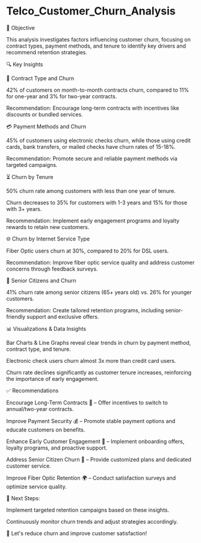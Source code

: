 # Telco_Customer_Churn_Analysis


📌 Objective

This analysis investigates factors influencing customer churn, focusing on contract types, payment methods, and tenure to identify key drivers and recommend retention strategies.

🔍 Key Insights

📜 Contract Type and Churn

42% of customers on month-to-month contracts churn, compared to 11% for one-year and 3% for two-year contracts.

Recommendation: Encourage long-term contracts with incentives like discounts or bundled services.

💳 Payment Methods and Churn

45% of customers using electronic checks churn, while those using credit cards, bank transfers, or mailed checks have churn rates of 15-18%.

Recommendation: Promote secure and reliable payment methods via targeted campaigns.

⏳ Churn by Tenure

50% churn rate among customers with less than one year of tenure.

Churn decreases to 35% for customers with 1-3 years and 15% for those with 3+ years.

Recommendation: Implement early engagement programs and loyalty rewards to retain new customers.

🌐 Churn by Internet Service Type

Fiber Optic users churn at 30%, compared to 20% for DSL users.

Recommendation: Improve fiber optic service quality and address customer concerns through feedback surveys.

👴 Senior Citizens and Churn

41% churn rate among senior citizens (65+ years old) vs. 26% for younger customers.

Recommendation: Create tailored retention programs, including senior-friendly support and exclusive offers.

📊 Visualizations & Data Insights

Bar Charts & Line Graphs reveal clear trends in churn by payment method, contract type, and tenure.

Electronic check users churn almost 3x more than credit card users.

Churn rate declines significantly as customer tenure increases, reinforcing the importance of early engagement.

✅ Recommendations

Encourage Long-Term Contracts 📅 – Offer incentives to switch to annual/two-year contracts.

Improve Payment Security 💰 – Promote stable payment options and educate customers on benefits.

Enhance Early Customer Engagement 🎯 – Implement onboarding offers, loyalty programs, and proactive support.

Address Senior Citizen Churn 🏡 – Provide customized plans and dedicated customer service.

Improve Fiber Optic Retention 🌍 – Conduct satisfaction surveys and optimize service quality.

📢 Next Steps:

Implement targeted retention campaigns based on these insights.

Continuously monitor churn trends and adjust strategies accordingly.

🚀 Let's reduce churn and improve customer satisfaction!
